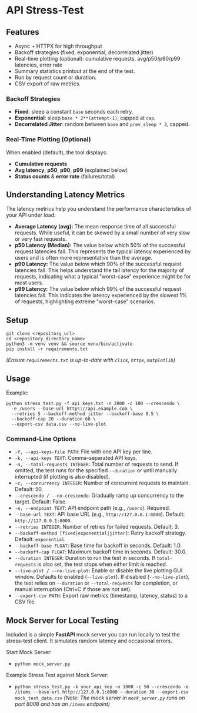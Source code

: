 # API Stress-Test

## Features
- Async + HTTPX for high throughput
- Backoff strategies (fixed, exponential, decorrelated jitter)
- Real-time plotting (optional): cumulative requests, avg/p50/p90/p99 latencies, error rate
- Summary statistics printout at the end of the test.
- Run by request count or duration.
- CSV export of raw metrics.

### Backoff Strategies
- **Fixed**: sleep a constant `base` seconds each retry.
- **Exponential**: sleep `base * 2**(attempt-1)`, capped at `cap`.
- **Decorrelated Jitter**: random between `base` and `prev_sleep * 3`, capped.

### Real-Time Plotting (Optional)
When enabled (default), the tool displays:
- **Cumulative requests**
- **Avg latency**, **p50**, **p90**, **p99** (explained below)
- **Status counts** & **error rate** (failures/total)

## Understanding Latency Metrics
The latency metrics help you understand the performance characteristics of your API under load:
- **Average Latency (avg):** The mean response time of all successful requests. While useful, it can be skewed by a small number of very slow or very fast requests.
- **p50 Latency (Median):** The value below which 50% of the successful request latencies fall. This represents the typical latency experienced by users and is often more representative than the average.
- **p90 Latency:** The value below which 90% of the successful request latencies fall. This helps understand the tail latency for the majority of requests, indicating what a typical "worst-case" experience might be for most users.
- **p99 Latency:** The value below which 99% of the successful request latencies fall. This indicates the latency experienced by the slowest 1% of requests, highlighting extreme "worst-case" scenarios.

## Setup
```
git clone <repository_url>
cd <repository_directory_name>
python3 -m venv venv && source venv/bin/activate
pip install -r requirements.txt
```
*(Ensure `requirements.txt` is up-to-date with `click`, `httpx`, `matplotlib`)*

## Usage
Example:
```
python stress_test.py -f api_keys.txt -n 2000 -c 100 --crescendo \
  -e /users --base-url https://api.example.com \
  --retries 5 --backoff-method jitter --backoff-base 0.5 \
  --backoff-cap 20 --duration 60 \
  --export-csv data.csv --no-live-plot
```

### Command-Line Options
- `-f, --api-keys-file PATH`: File with one API key per line.
- `-k, --api-keys TEXT`: Comma-separated API keys.
- `-n, --total-requests INTEGER`: Total number of requests to send. If omitted, the test runs for the specified `--duration` or until manually interrupted (if plotting is also disabled).
- `-c, --concurrency INTEGER`: Number of concurrent requests to maintain. Default: 50.
- `--crescendo / --no-crescendo`: Gradually ramp up concurrency to the target. Default: False.
- `-e, --endpoint TEXT`: API endpoint path (e.g., `/users`). Required.
- `--base-url TEXT`: API base URL (e.g., `http://127.0.0.1:8000`). Default: `http://127.0.0.1:8000`.
- `--retries INTEGER`: Number of retries for failed requests. Default: 3.
- `--backoff-method [fixed|exponential|jitter]`: Retry backoff strategy. Default: `exponential`.
- `--backoff-base FLOAT`: Base time for backoff in seconds. Default: 1.0.
- `--backoff-cap FLOAT`: Maximum backoff time in seconds. Default: 30.0.
- `--duration INTEGER`: Duration to run the test in seconds. If `total-requests` is also set, the test stops when either limit is reached.
- `--live-plot / --no-live-plot`: Enable or disable the live plotting GUI window. Defaults to enabled (`--live-plot`). If disabled (`--no-live-plot`), the test relies on `--duration` or `--total-requests` for completion, or manual interruption (Ctrl+C if those are not set).
- `--export-csv PATH`: Export raw metrics (timestamp, latency, status) to a CSV file.

## Mock Server for Local Testing

Included is a simple **FastAPI** mock server you can run locally to test the stress-test client.
It simulates random latency and occasional errors.

Start Mock Server: 
- `python mock_server.py`

Example Stress Test against Mock Server:
- `python stress_test.py -k your_api_key -n 1000 -c 50 --crescendo -e /items --base-url http://127.0.0.1:8008 --duration 30 --export-csv mock_test_data.csv`
*(Note: The mock server in `mock_server.py` runs on port 8008 and has an `/items` endpoint)*
